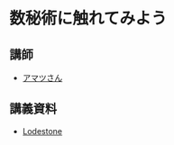 # 数秘術に触れてみよう
## 講師
- [アマツさん](https://twitter.com/Amatsumacoto)

## 講義資料
- [Lodestone](https://jp.finalfantasyxiv.com/lodestone/character/10546965/blog/4426773/)